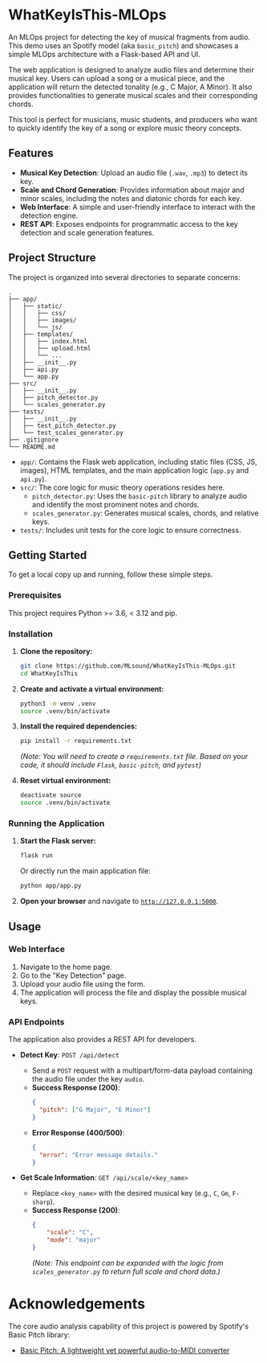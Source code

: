 # WhatKeyIsThis-MLOps
An MLOps project for detecting the key of musical fragments from audio. This demo uses an Spotify model (aka `basic_pitch`) and showcases a simple MLOps architecture with a Flask-based API and UI.

The web application is designed to analyze audio files and determine their musical key. Users can upload a song or a musical piece, and the application will return the detected tonality (e.g., C Major, A Minor). It also provides functionalities to generate musical scales and their corresponding chords.

This tool is perfect for musicians, music students, and producers who want to quickly identify the key of a song or explore music theory concepts.

## Features

* **Musical Key Detection**: Upload an audio file (`.wav`, `.mp3`) to detect its key.
* **Scale and Chord Generation**: Provides information about major and minor scales, including the notes and diatonic chords for each key.
* **Web Interface**: A simple and user-friendly interface to interact with the detection engine.
* **REST API**: Exposes endpoints for programmatic access to the key detection and scale generation features.

## Project Structure

The project is organized into several directories to separate concerns:
```
.
├── app/
│   ├── static/
│   │   ├── css/
│   │   ├── images/
│   │   └── js/
│   ├── templates/
│   │   ├── index.html
│   │   ├── upload.html
│   │   └── ...
│   ├── __init__.py
│   ├── api.py
│   └── app.py
├── src/
│   ├── __init__.py
│   ├── pitch_detector.py
│   └── scales_generator.py
├── tests/
│   ├── __init__.py
│   ├── test_pitch_detector.py
│   └── test_scales_generator.py
├── .gitignore
└── README.md
````

* `app/`: Contains the Flask web application, including static files (CSS, JS, images), HTML templates, and the main application logic (`app.py` and `api.py`).
* `src/`: The core logic for music theory operations resides here.
    * `pitch_detector.py`: Uses the `basic-pitch` library to analyze audio and identify the most prominent notes and chords.
    * `scales_generator.py`: Generates musical scales, chords, and relative keys.
* `tests/`: Includes unit tests for the core logic to ensure correctness.

## Getting Started

To get a local copy up and running, follow these simple steps.

### Prerequisites

This project requires Python >= 3.6, < 3.12 and pip.

### Installation
1.  **Clone the repository:**
    ```sh
    git clone https://github.com/MLsound/WhatKeyIsThis-MLOps.git
    cd WhatKeyIsThis
    ```

2.  **Create and activate a virtual environment:**
    ```sh
    python3 -m venv .venv
    source .venv/bin/activate
    ```

3.  **Install the required dependencies:**
    ```sh
    pip install -r requirements.txt
    ```
    *(Note: You will need to create a `requirements.txt` file. Based on your code, it should include `Flask`, `basic-pitch`, and `pytest`)*

4.  **Reset virtual environment:**
    ```sh
    deactivate source
    source .venv/bin/activate
    ```

### Running the Application

1.  **Start the Flask server:**
    ```sh
    flask run
    ```
    Or directly run the main application file:
    ```sh
    python app/app.py
    ```

2.  **Open your browser** and navigate to [`http://127.0.0.1:5000`](http://127.0.0.1:5000).

## Usage

### Web Interface

1.  Navigate to the home page.
2.  Go to the "Key Detection" page.
3.  Upload your audio file using the form.
4.  The application will process the file and display the possible musical keys.

### API Endpoints

The application also provides a REST API for developers.

* **Detect Key**: `POST /api/detect`
    * Send a `POST` request with a multipart/form-data payload containing the audio file under the key `audio`.
    * **Success Response (200)**:
        ```json
        {
          "pitch": ["G Major", "E Minor"]
        }
        ```
    * **Error Response (400/500)**:
        ```json
        {
          "error": "Error message details."
        }
        ```

* **Get Scale Information**: `GET /api/scale/<key_name>`
    * Replace `<key_name>` with the desired musical key (e.g., `C`, `Gm`, `F-sharp`).
    * **Success Response (200)**:
        ```json
        {
            "scale": "C",
            "mode": "major"
        }
        ```
        *(Note: This endpoint can be expanded with the logic from `scales_generator.py` to return full scale and chord data.)*

# Acknowledgements
The core audio analysis capability of this project is powered by Spotify's Basic Pitch library:
* [Basic Pitch: A lightweight yet powerful audio-to-MIDI converter](https://basicpitch.spotify.com/)